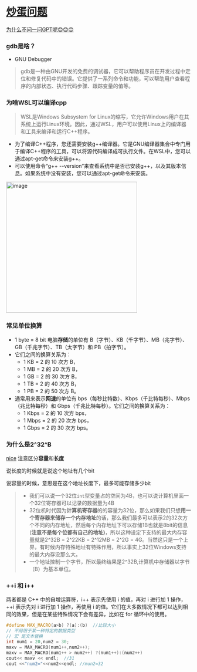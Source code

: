 # [炒蛋问题](https://github.com/dululu/notes/issues/16)

[为什么不问一问GPT呢😊😊😊](https://poe.com/ChatGPT)
### gdb是啥？
- GNU Debugger
> gdb是一种由GNU开发的免费的调试器，它可以帮助程序员在开发过程中定位和修复代码中的错误。它提供了一系列命令和功能，可以帮助用户查看程序的内部状态、执行代码步骤、跟踪变量的值等。

### 为啥WSL可以编译cpp
>WSL是Windows Subsystem for Linux的缩写，它允许Windows用户在其系统上运行Linux环境。因此，通过WSL，用户可以使用Linux上的编译器和工具来编译和运行C++程序。
- 为了编译C++程序，您还需要安装g++编译器。它是GNU编译器集合中专门用于编译C++程序的工具，可以将源代码编译成可执行文件。在WSL中，您可以通过apt-get命令来安装g++。
- 可以使用命令“g++ --version”来查看系统中是否已安装g++，以及其版本信息。如果系统中没有安装，您可以通过apt-get命令来安装。
<img width="357" alt="image" src="https://github.com/dululu/notes/assets/64392262/db79ccb8-5c41-478b-b015-d3116528821a">

### 常见单位换算
- 1 byte = 8 bit
电脑**存储**的单位有 B（字节）、KB（千字节）、MB（兆字节）、GB（千兆字节）、TB（太字节）和 PB（拍字节）。
- 它们之间的换算关系为：
  - 1 KB = 2 的 10 次方 B，
  - 1 MB = 2 的 20 次方 B，
  - 1 GB = 2 的 30 次方 B，
  - 1 TB = 2 的 40 次方 B，
  - 1 PB = 2 的 50 次方 B。
- 通常用来表示**网速**的单位有 bps（每秒比特数）、Kbps（千比特每秒）、Mbps（兆比特每秒）和 Gbps（千兆比特每秒）。它们之间的换算关系为：
  - 1 Kbps = 2 的 10 次方 bps，
  - 1 Mbps = 2 的 20 次方 bps，
  - 1 Gbps = 2 的 30 次方 bps。
 
### 为什么是2^32^B
[nice](https://www.zhihu.com/question/423135323)
注意区分**容量**和**长度**

说长度的时候就是说这个地址有几个bit

说容量的时候，意思是在这个地址长度下，最多可能存储多少bit
>- 我们可以说一个32位`int`型变量占的空间为4B，也可以说计算机里面一个32位寄存器可以记录的数据量为4B
>- 32位机时代因为**计算机寄存器**的的容量为32位，那么如果我们只想**用一个寄存器来储存一个内存地址**的话，那么我们最多可以表示2的32次方个不同的内存地址，然后每个内存地址下可以存储1B也就是8bit的信息(**注意不是每个位都有自己的地址)**，所以这种设定下支持的最大内存容量就是2^32B = 2^22KB = 2^12MB = 2^2G = 4G。当然这只是一个上界，有时候内存特殊地址有特殊作用，所以事实上32位Windows支持的最大内存没那么大。
>- 一个地址控制一个字节，所以最终结果是2^32B,计算机中存储器以字节（B）为基本单位。

### ++i 和 i++
两者都是 C++ 中的自增运算符，i++ 表示先使用 i 的值，再对 i 进行加 1 操作，++i 表示先对 i 进行加 1 操作，再使用 i 的值。它们在大多数情况下都可以达到相同的效果，但是在某些特殊情况下会有差异，比如在 for 循环中的使用。
```cpp
#define MAX_MACRO(a>b) ?(a):(b)  //比较大小
// 不局限于某一种特定的数据类型
// 宏 是文本替换
int num1 = 20,num2 = 30;
maxv = MAX_MACRO(num1++,num2++);
maxv = MAX_MACRO(num1++ > num2++) ?(num1++):(num2++) 
cout<< maxv << endl;  //31
cout <<"num2="<<num2<<endl; //mun2=32
```